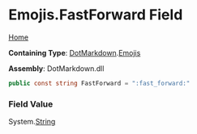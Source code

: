 # Emojis\.FastForward Field

[Home](../../../README.md)

**Containing Type**: [DotMarkdown](../../README.md)\.[Emojis](../README.md)

**Assembly**: DotMarkdown\.dll

```csharp
public const string FastForward = ":fast_forward:"
```

### Field Value

System\.[String](https://docs.microsoft.com/en-us/dotnet/api/system.string)